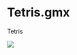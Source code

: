 # Tetris.gmx
Tetris

<img src="https://www.facebook.com/sitplaygame/photos/a.176764162683895.1073741828.176654392694872/240465862980391/?type=3" />
